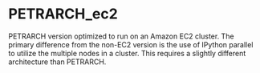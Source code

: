 PETRARCH_ec2
============

PETRARCH version optimized to run on an Amazon EC2 cluster. The primary
difference from the non-EC2 version is the use of IPython parallel to utilize
the multiple nodes in a cluster. This requires a slightly different 
architecture than PETRARCH. 
